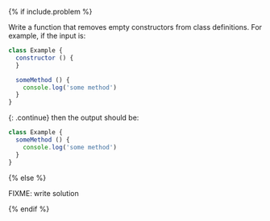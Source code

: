 {% if include.problem %}

Write a function that removes empty constructors from class definitions.
For example, if the input is:

```js
class Example {
  constructor () {
  }

  someMethod () {
    console.log('some method')
  }
}
```

{: .continue}
then the output should be:

```js
class Example {
  someMethod () {
    console.log('some method')
  }
}
```

{% else %}

FIXME: write solution

{% endif %}
